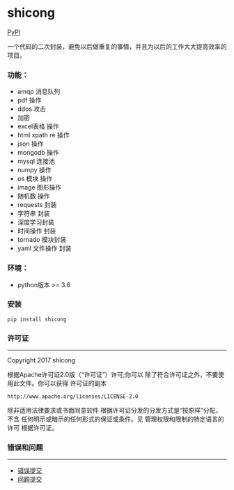 shicong
===========
[PyPI]

一个代码的二次封装，避免以后做重复的事情，并且为以后的工作大大提高效率的项目。

### 功能：
- amqp 消息队列
- pdf 操作
- ddos 攻击
- 加密
- excel表格 操作
- html xpath re 操作
- json 操作
- mongodb 操作
- mysql 连接池
- numpy 操作
- os 模块 操作
- image 图形操作
- 随机数 操作
- requests 封装
- 字符串 封装
- 深度学习封装
- 时间操作 封装
- tornado 模块封装
- yaml 文件操作 封装

### 环境：
- python版本 >= 3.6

### 安装

    pip install shicong


### 许可证
-------

Copyright 2017 shicong


根据Apache许可证2.0版（“许可证”）许可;你可以
除了符合许可证之外，不要使用此文件。你可以获得
许可证的副本

    http://www.apache.org/licenses/LICENSE-2.0


除非适用法律要求或书面同意软件
根据许可证分发的分发方式是“按原样”分配，不含
任何明示或暗示的任何形式的保证或条件。见
管理权限和限制的特定语言的许可
根据许可证。

### 错误和问题
----------------

* [错误提交]
* [问题提交]

[PyPI]:              https://pypi.python.org/pypi/shicong
[问题提交]:     https://github.com/shi-cong/shicong/issues?state=open
[错误提交]:   https://github.com/shi-cong/shicong/wiki/Troubleshooting